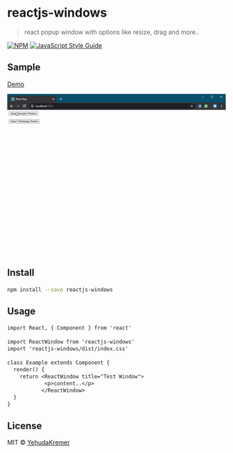 # reactjs-windows

> react popup window with options like resize, drag and more..

[![NPM](https://img.shields.io/npm/v/reactjs-windows.svg)](https://www.npmjs.com/package/reactjs-windows) [![JavaScript Style Guide](https://img.shields.io/badge/code_style-standard-brightgreen.svg)](https://standardjs.com)

## Sample

[Demo](https://reactwindow.z19.web.core.windows.net/)

![Sample Gif](https://raw.githubusercontent.com/YehudaKremer/reactjs-windows/master/example/react-windows.gif)

## Install

```bash
npm install --save reactjs-windows
```

## Usage

```tsx
import React, { Component } from 'react'

import ReactWindow from 'reactjs-windows'
import 'reactjs-windows/dist/index.css'

class Example extends Component {
  render() {
    return <ReactWindow title="Test Window">
            <p>content..</p>
           </ReactWindow>
  }
}
```

## License

MIT © [YehudaKremer](https://github.com/YehudaKremer)
